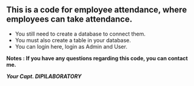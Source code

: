 ## This is a code for employee attendance, where employees can take attendance.

- You still need to create a database to connect them.
- You must also create a table in your database.
- You can login here, login as Admin and User.

**Notes :
If you have any questions regarding this code, you can contact me.**

***Your Capt. DIPILABORATORY***
